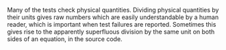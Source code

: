 Many of the tests check physical quantities. Dividing physical
quantities by their units gives raw numbers which are easily
understandable by a human reader, which is important when test
failures are reported. Sometimes this gives rise to the apparently
superfluous division by the same unit on both sides of an equation, in
the source code.
